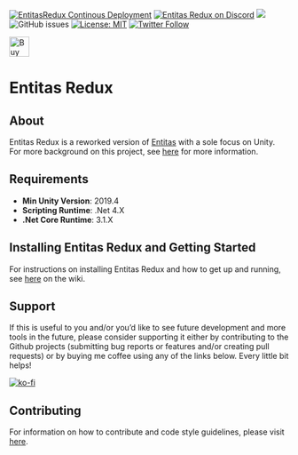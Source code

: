 [![EntitasRedux Continous Deployment](https://github.com/jeffcampbellmakesgames/Entitas-Redux/actions/workflows/publish_releases.yml/badge.svg)](https://github.com/jeffcampbellmakesgames/Entitas-Redux/actions/workflows/publish_releases.yml)
<a href="https://discord.gg/uHrVx5Z"><img src="https://img.shields.io/discord/599321316377624601.svg?logo=discord&logoColor=FFFFFF&label=Discord&labelColor=6A7EC2&color=7389D8" alt="Entitas Redux on Discord"></a> <a href="https://openupm.com/packages/com.jeffcampbellmakesgames.entitasredux/"><img src="https://img.shields.io/npm/v/com.jeffcampbellmakesgames.entitasredux?label=openupm&amp;registry_uri=https://package.openupm.com" /></a>
<img alt="GitHub issues" src="https://img.shields.io/github/issues/jeffcampbellmakesgames/Entitas-Redux?style=flat-square"> [![License: MIT](https://img.shields.io/badge/License-MIT-blue.svg)](https://opensource.org/licenses/MIT)
[![Twitter Follow](https://img.shields.io/badge/twitter-%40stampyturtle-blue.svg?style=flat&label=Follow)](https://twitter.com/stampyturtle)

<a href='https://ko-fi.com/I3I2W7GX' target='_blank'><img height='36' style='border:0px;height:36px;' src='https://cdn.ko-fi.com/cdn/kofi3.png?v=2' border='0' alt='Buy Me a Coffee at ko-fi.com' /></a>

# Entitas Redux

## About
Entitas Redux is a reworked version of [Entitas](https://github.com/sschmid/Entitas-CSharp) with a sole focus on Unity. For more background on this project, see [here](BACKGROUND.md) for more information.

## Requirements
* **Min Unity Version**: 2019.4
* **Scripting Runtime**: .Net 4.X
* **.Net Core Runtime**: 3.1.X

## Installing Entitas Redux and Getting Started

For instructions on installing Entitas Redux and how to get up and running, see [here](https://github.com/jeffcampbellmakesgames/Entitas-Redux/wiki/Getting-Started) on the wiki.

## Support
If this is useful to you and/or you’d like to see future development and more tools in the future, please consider supporting it either by contributing to the Github projects (submitting bug reports or features and/or creating pull requests) or by buying me coffee using any of the links below. Every little bit helps!

[![ko-fi](https://www.ko-fi.com/img/githubbutton_sm.svg)](https://ko-fi.com/I3I2W7GX)

## Contributing

For information on how to contribute and code style guidelines, please visit [here](CONTRIBUTING.md).
